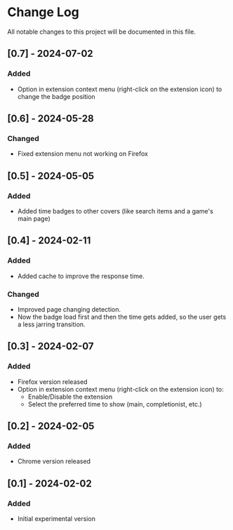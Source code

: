 
# Change Log
All notable changes to this project will be documented in this file.

## [0.7] - 2024-07-02

### Added
- Option in extension context menu (right-click on the extension icon) to change the badge position

## [0.6] - 2024-05-28

### Changed
- Fixed extension menu not working on Firefox

## [0.5] - 2024-05-05

### Added
- Added time badges to other covers (like search items and a game's main page)

## [0.4] - 2024-02-11

### Added
- Added cache to improve the response time.
### Changed
- Improved page changing detection.
- Now the badge load first and then the time gets added, so the user gets a less jarring transition.


## [0.3] - 2024-02-07

### Added
- Firefox version released
- Option in extension context menu (right-click on the extension icon) to:
  - Enable/Disable the extension
  - Select the preferred time to show (main, completionist, etc.)


## [0.2] - 2024-02-05

### Added
- Chrome version released


## [0.1] - 2024-02-02

### Added
- Initial experimental version



